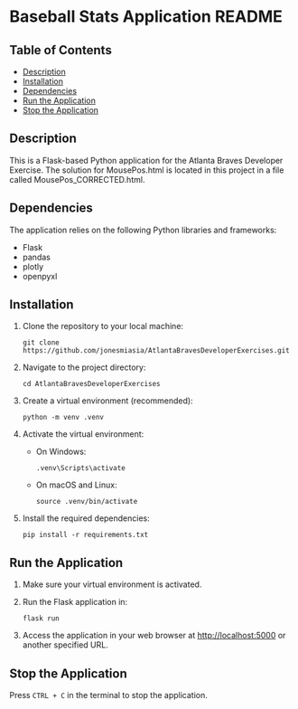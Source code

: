 # Baseball Stats Application README

## Table of Contents

- [Description](#description)
- [Installation](#installation)
- [Dependencies](#dependencies)
- [Run the Application](#run-the-application)
- [Stop the Application](#stop-the-application)

## Description

This is a Flask-based Python application for the Atlanta Braves Developer Exercise. 
The solution for MousePos.html is located in this project in a file called MousePos_CORRECTED.html.

## Dependencies

The application relies on the following Python libraries and frameworks:

- Flask
- pandas
- plotly
- openpyxl

## Installation

1. Clone the repository to your local machine:
   ```
   git clone https://github.com/jonesmiasia/AtlantaBravesDeveloperExercises.git
   ```
2. Navigate to the project directory:
    ```
    cd AtlantaBravesDeveloperExercises
    ```
3. Create a virtual environment (recommended):
    ```
    python -m venv .venv
    ```

4. Activate the virtual environment:
    - On Windows:

        ```
        .venv\Scripts\activate
        ```

    - On macOS and Linux:

        ```
        source .venv/bin/activate
        ```

5. Install the required dependencies:

    ```
    pip install -r requirements.txt
    ```



## Run the Application

1. Make sure your virtual environment is activated.
2. Run the Flask application in:

    ```
    flask run
    ```
3. Access the application in your web browser at [http://localhost:5000](http://localhost:5000) or another specified URL.

## Stop the Application
Press `CTRL + C` in the terminal to stop the application.
